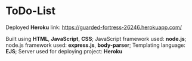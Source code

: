 # ToDo-List

Deployed **Heroku** link: https://guarded-fortress-26246.herokuapp.com/

Built using **HTML**, **JavaScript**, **CSS**; JavaScript framework used: **node.js**; node.js framework used: **express.js**, **body-parser**; Templating language: **EJS**; Server used for deploying project: **Heroku**
